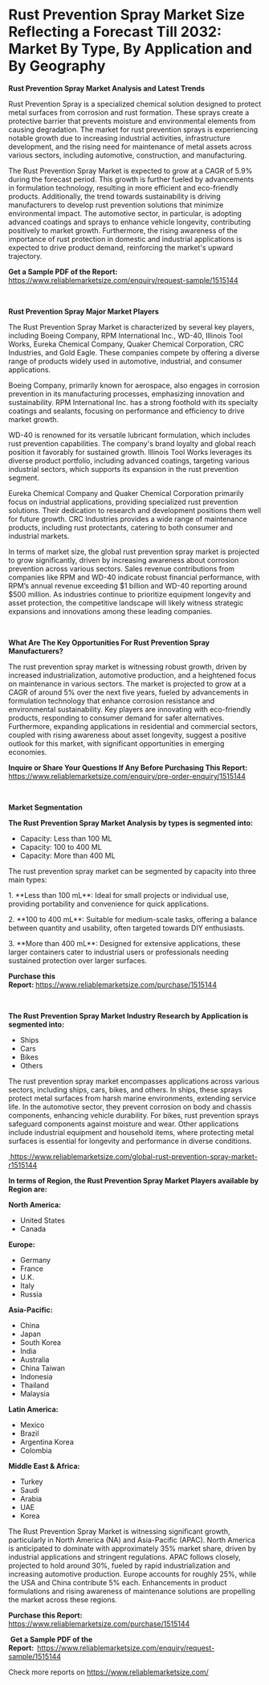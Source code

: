 <p><h1>Rust Prevention Spray Market Size Reflecting a Forecast Till 2032: Market By Type, By Application and By Geography</h1></p><p><strong>Rust Prevention Spray Market Analysis and Latest Trends</strong></p>
<p><p>Rust Prevention Spray is a specialized chemical solution designed to protect metal surfaces from corrosion and rust formation. These sprays create a protective barrier that prevents moisture and environmental elements from causing degradation. The market for rust prevention sprays is experiencing notable growth due to increasing industrial activities, infrastructure development, and the rising need for maintenance of metal assets across various sectors, including automotive, construction, and manufacturing.</p><p>The Rust Prevention Spray Market is expected to grow at a CAGR of 5.9% during the forecast period. This growth is further fueled by advancements in formulation technology, resulting in more efficient and eco-friendly products. Additionally, the trend towards sustainability is driving manufacturers to develop rust prevention solutions that minimize environmental impact. The automotive sector, in particular, is adopting advanced coatings and sprays to enhance vehicle longevity, contributing positively to market growth. Furthermore, the rising awareness of the importance of rust protection in domestic and industrial applications is expected to drive product demand, reinforcing the market's upward trajectory.</p></p>
<p><strong>Get a Sample PDF of the Report:&nbsp;</strong> <a href="https://www.reliablemarketsize.com/enquiry/request-sample/1515144?utm_campaign=2626&utm_medium=2&utm_source=Github&utm_content=ia&utm_term=05042025&utm_id=rust-prevention-spray">https://www.reliablemarketsize.com/enquiry/request-sample/1515144</a></p>
<p>&nbsp;</p>
<p><strong>Rust Prevention Spray Major Market Players</strong></p>
<p><p>The Rust Prevention Spray Market is characterized by several key players, including Boeing Company, RPM International Inc., WD-40, Illinois Tool Works, Eureka Chemical Company, Quaker Chemical Corporation, CRC Industries, and Gold Eagle. These companies compete by offering a diverse range of products widely used in automotive, industrial, and consumer applications.</p><p>Boeing Company, primarily known for aerospace, also engages in corrosion prevention in its manufacturing processes, emphasizing innovation and sustainability. RPM International Inc. has a strong foothold with its specialty coatings and sealants, focusing on performance and efficiency to drive market growth.</p><p>WD-40 is renowned for its versatile lubricant formulation, which includes rust prevention capabilities. The company's brand loyalty and global reach position it favorably for sustained growth. Illinois Tool Works leverages its diverse product portfolio, including advanced coatings, targeting various industrial sectors, which supports its expansion in the rust prevention segment.</p><p>Eureka Chemical Company and Quaker Chemical Corporation primarily focus on industrial applications, providing specialized rust prevention solutions. Their dedication to research and development positions them well for future growth. CRC Industries provides a wide range of maintenance products, including rust protectants, catering to both consumer and industrial markets.</p><p>In terms of market size, the global rust prevention spray market is projected to grow significantly, driven by increasing awareness about corrosion prevention across various sectors. Sales revenue contributions from companies like RPM and WD-40 indicate robust financial performance, with RPM’s annual revenue exceeding $1 billion and WD-40 reporting around $500 million. As industries continue to prioritize equipment longevity and asset protection, the competitive landscape will likely witness strategic expansions and innovations among these leading companies.</p></p>
<p>&nbsp;</p>
<p><strong>What Are The Key Opportunities For Rust Prevention Spray Manufacturers?</strong></p>
<p><p>The rust prevention spray market is witnessing robust growth, driven by increased industrialization, automotive production, and a heightened focus on maintenance in various sectors. The market is projected to grow at a CAGR of around 5% over the next five years, fueled by advancements in formulation technology that enhance corrosion resistance and environmental sustainability. Key players are innovating with eco-friendly products, responding to consumer demand for safer alternatives. Furthermore, expanding applications in residential and commercial sectors, coupled with rising awareness about asset longevity, suggest a positive outlook for this market, with significant opportunities in emerging economies.</p></p>
<p><strong>Inquire or Share Your Questions If Any Before Purchasing This Report:</strong> <a href="https://www.reliablemarketsize.com/enquiry/pre-order-enquiry/1515144?utm_campaign=2626&utm_medium=2&utm_source=Github&utm_content=ia&utm_term=05042025&utm_id=rust-prevention-spray">https://www.reliablemarketsize.com/enquiry/pre-order-enquiry/1515144</a></p>
<p>&nbsp;</p>
<p><strong>Market Segmentation</strong></p>
<p><strong>The Rust Prevention Spray Market Analysis by types is segmented into:</strong></p>
<p><ul><li>Capacity: Less than 100 ML</li><li>Capacity: 100 to 400 ML</li><li>Capacity: More than 400 ML</li></ul></p>
<p><p>The rust prevention spray market can be segmented by capacity into three main types: </p><p>1. **Less than 100 mL**: Ideal for small projects or individual use, providing portability and convenience for quick applications. </p><p>2. **100 to 400 mL**: Suitable for medium-scale tasks, offering a balance between quantity and usability, often targeted towards DIY enthusiasts. </p><p>3. **More than 400 mL**: Designed for extensive applications, these larger containers cater to industrial users or professionals needing sustained protection over larger surfaces.</p></p>
<p><strong>Purchase this Report:&nbsp;</strong><a href="https://www.reliablemarketsize.com/purchase/1515144?utm_campaign=2626&utm_medium=2&utm_source=Github&utm_content=ia&utm_term=05042025&utm_id=rust-prevention-spray">https://www.reliablemarketsize.com/purchase/1515144</a></p>
<p>&nbsp;</p>
<p><strong>The Rust Prevention Spray Market Industry Research by Application is segmented into:</strong></p>
<p><ul><li>Ships</li><li>Cars</li><li>Bikes</li><li>Others</li></ul></p>
<p><p>The rust prevention spray market encompasses applications across various sectors, including ships, cars, bikes, and others. In ships, these sprays protect metal surfaces from harsh marine environments, extending service life. In the automotive sector, they prevent corrosion on body and chassis components, enhancing vehicle durability. For bikes, rust prevention sprays safeguard components against moisture and wear. Other applications include industrial equipment and household items, where protecting metal surfaces is essential for longevity and performance in diverse conditions.</p></p>
<p><a href="https://www.reliablemarketsize.com/global-rust-prevention-spray-market-r1515144?utm_campaign=2626&utm_medium=2&utm_source=Github&utm_content=ia&utm_term=05042025&utm_id=rust-prevention-spray">&nbsp;https://www.reliablemarketsize.com/global-rust-prevention-spray-market-r1515144</a></p>
<p><strong>In terms of Region, the Rust Prevention Spray Market Players available by Region are:</strong></p>
<p>
    <p> <strong> North America: </strong>
        <ul>
            <li>United States</li>
            <li>Canada</li>
        </ul>
        </p> 
    <p> <strong> Europe: </strong>
        <ul>
            <li>Germany</li>
            <li>France</li>
            <li>U.K.</li>
            <li>Italy</li>
            <li>Russia</li>
        </ul>
        </p> 
    <p> <strong> Asia-Pacific: </strong>
        <ul>
            <li>China</li>
            <li>Japan</li>
            <li>South Korea</li>
            <li>India</li>
            <li>Australia</li>
            <li>China Taiwan</li>
            <li>Indonesia</li>
            <li>Thailand</li>
            <li>Malaysia</li>
        </ul>
        </p> 
    <p> <strong> Latin America: </strong>
        <ul>
            <li>Mexico</li>
            <li>Brazil</li>
            <li>Argentina Korea</li>
            <li>Colombia</li>
        </ul>
        </p> 
    <p> <strong> Middle East & Africa: </strong>
        <ul>
            <li>Turkey</li>
            <li>Saudi</li>
            <li>Arabia</li>
            <li>UAE</li>
            <li>Korea</li>
        </ul>
    </p>
    </p>
<p><p>The Rust Prevention Spray Market is witnessing significant growth, particularly in North America (NA) and Asia-Pacific (APAC). North America is anticipated to dominate with approximately 35% market share, driven by industrial applications and stringent regulations. APAC follows closely, projected to hold around 30%, fueled by rapid industrialization and increasing automotive production. Europe accounts for roughly 25%, while the USA and China contribute 5% each. Enhancements in product formulations and rising awareness of maintenance solutions are propelling the market across these regions.</p></p>
<p><strong>Purchase this Report: </strong><a href="https://www.reliablemarketsize.com/purchase/1515144?utm_campaign=2626&utm_medium=2&utm_source=Github&utm_content=ia&utm_term=05042025&utm_id=rust-prevention-spray">https://www.reliablemarketsize.com/purchase/1515144</a></p>
<p>&nbsp;<strong>Get a Sample PDF of the Report:&nbsp;&nbsp;</strong><a href="https://www.reliablemarketsize.com/enquiry/request-sample/1515144?utm_campaign=2626&utm_medium=2&utm_source=Github&utm_content=ia&utm_term=05042025&utm_id=rust-prevention-spray">https://www.reliablemarketsize.com/enquiry/request-sample/1515144</a></p>
<p><strong></strong></p>
<p>Check more reports on <a href="https://www.reliablemarketsize.com/?utm_campaign=2626&utm_medium=2&utm_source=Github&utm_content=ia&utm_term=05042025&utm_id=rust-prevention-spray">https://www.reliablemarketsize.com/</a></p>